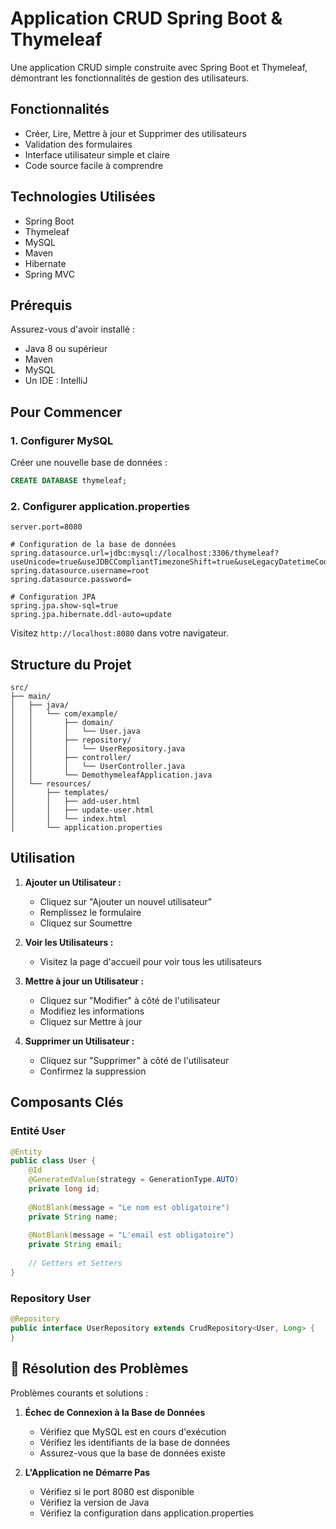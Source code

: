 # Application CRUD Spring Boot & Thymeleaf 

Une application CRUD simple construite avec Spring Boot et Thymeleaf, démontrant les fonctionnalités de gestion des utilisateurs.

##  Fonctionnalités

-  Créer, Lire, Mettre à jour et Supprimer des utilisateurs
-  Validation des formulaires
-  Interface utilisateur simple et claire
-  Code source facile à comprendre

## Technologies Utilisées

- Spring Boot 
- Thymeleaf
- MySQL
- Maven
- Hibernate
- Spring MVC

## Prérequis

Assurez-vous d'avoir installé :

- Java 8 ou supérieur
- Maven
- MySQL
- Un IDE : IntelliJ

##  Pour Commencer

### 1. Configurer MySQL
Créer une nouvelle base de données :
```sql
CREATE DATABASE thymeleaf;
```

### 2. Configurer application.properties
```properties
server.port=8080

# Configuration de la base de données
spring.datasource.url=jdbc:mysql://localhost:3306/thymeleaf?useUnicode=true&useJDBCCompliantTimezoneShift=true&useLegacyDatetimeCode=false&serverTimezone=UTC
spring.datasource.username=root
spring.datasource.password=

# Configuration JPA
spring.jpa.show-sql=true
spring.jpa.hibernate.ddl-auto=update
```

Visitez `http://localhost:8080` dans votre navigateur.

##  Structure du Projet

```
src/
├── main/
│   ├── java/
│   │   └── com/example/
│   │       ├── domain/
│   │       │   └── User.java
│   │       ├── repository/
│   │       │   └── UserRepository.java
│   │       ├── controller/
│   │       │   └── UserController.java
│   │       └── DemothymeleafApplication.java
│   └── resources/
│       ├── templates/
│       │   ├── add-user.html
│       │   ├── update-user.html
│       │   └── index.html
│       └── application.properties
```

##  Utilisation

1. **Ajouter un Utilisateur :**
   - Cliquez sur "Ajouter un nouvel utilisateur"
   - Remplissez le formulaire
   - Cliquez sur Soumettre

2. **Voir les Utilisateurs :**
   - Visitez la page d'accueil pour voir tous les utilisateurs

3. **Mettre à jour un Utilisateur :**
   - Cliquez sur "Modifier" à côté de l'utilisateur
   - Modifiez les informations
   - Cliquez sur Mettre à jour

4. **Supprimer un Utilisateur :**
   - Cliquez sur "Supprimer" à côté de l'utilisateur
   - Confirmez la suppression

##  Composants Clés

### Entité User
```java
@Entity
public class User {
    @Id
    @GeneratedValue(strategy = GenerationType.AUTO)
    private long id;
    
    @NotBlank(message = "Le nom est obligatoire")
    private String name;
    
    @NotBlank(message = "L'email est obligatoire")
    private String email;
    
    // Getters et Setters
}
```

### Repository User
```java
@Repository
public interface UserRepository extends CrudRepository<User, Long> {
}
```

## 🔧 Résolution des Problèmes

Problèmes courants et solutions :

1. **Échec de Connexion à la Base de Données**
   - Vérifiez que MySQL est en cours d'exécution
   - Vérifiez les identifiants de la base de données
   - Assurez-vous que la base de données existe

2. **L'Application ne Démarre Pas**
   - Vérifiez si le port 8080 est disponible
   - Vérifiez la version de Java
   - Vérifiez la configuration dans application.properties



